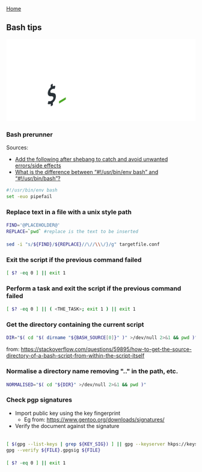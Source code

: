 [Home](../index.md)

## Bash tips

![bash splash](res/bash-splash.png)

### Bash prerunner

Sources: 

* [Add the following after shebang to catch and avoid unwanted errors/side effects](https://twitter.com/nixcraft/status/1250480524872658946)
* [What is the difference between “#!/usr/bin/env bash” and “#!/usr/bin/bash”?
](https://stackoverflow.com/a/16365367)

```bash
#!/usr/bin/env bash
set -euo pipefail
```

### Replace text in a file with a unix style path

```bash
FIND='@PLACEHOLDER@'
REPLACE=`pwd` #replace is the text to be inserted

sed -i "s/${FIND}/${REPLACE}//\//\\\/}/g" targetfile.conf
```

### Exit the script if the previous command failed

```bash
[ $? -eq 0 ] || exit 1
```

### Perform a task and exit the script if the previous command failed

```bash
[ $? -eq 0 ] || ( <THE_TASK>; exit 1 ) || exit 1
```

### Get the directory containing the current script

```bash
DIR="$( cd "$( dirname "${BASH_SOURCE[0]}" )" >/dev/null 2>&1 && pwd )"
```

from: https://stackoverflow.com/questions/59895/how-to-get-the-source-directory-of-a-bash-script-from-within-the-script-itself

### Normalise a directory name removing ".." in the path, etc.

```bash
NORMALISED="$( cd "${DIR}" >/dev/null 2>&1 && pwd )"
```

### Check pgp signatures

* Import public key using the key fingerprint
  * Eg from: https://www.gentoo.org/downloads/signatures/
* Verify the document against the signature

```bash

[ $(gpg --list-keys | grep ${KEY_SIG}) ] || gpg --keyserver hkps://keys.gentoo.org --recv-keys ${KEY_SIG}
gpg --verify ${FILE}.gpgsig ${FILE}

[ $? -eq 0 ] || exit 1
```
